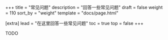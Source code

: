 +++
title = "常见问题"
description = "回答一些常见问题"
draft = false
weight = 110
sort_by = "weight"
template = "docs/page.html"

[extra]
lead = "在这里回答一些常见问题"
toc = true
top = false
+++

TODO